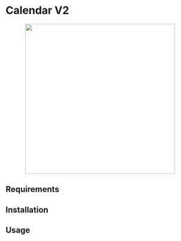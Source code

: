 # Calendar V2

<p align="center"><img src="../media/screenshot.png?raw=true" width="400" /></p>

## Requirements

## Installation

## Usage
